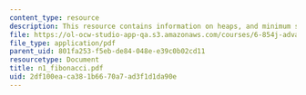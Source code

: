 ```yaml
---
content_type: resource
description: This resource contains information on heaps, and minimum spanning tree.
file: https://ol-ocw-studio-app-qa.s3.amazonaws.com/courses/6-854j-advanced-algorithms-fall-2005/2df100eaca381b6670a7ad3f1d1da90e_n1_fibonacci.pdf
file_type: application/pdf
parent_uid: 801fa253-f5eb-de84-048e-e39c0b02cd11
resourcetype: Document
title: n1_fibonacci.pdf
uid: 2df100ea-ca38-1b66-70a7-ad3f1d1da90e
---
```

